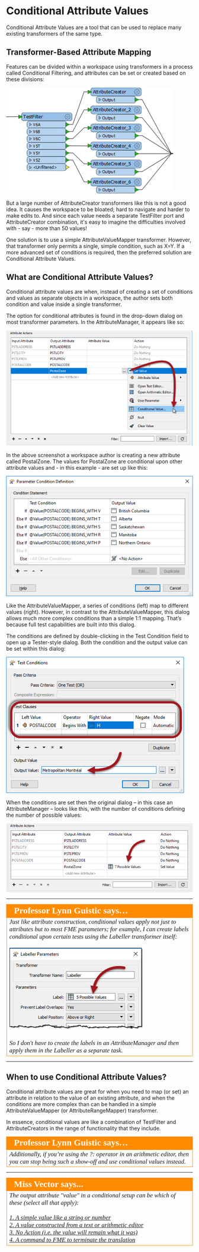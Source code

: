 # Conditional Attribute Values

Conditional Attribute Values are a tool that can be used to replace many existing transformers of the same type.

## Transformer-Based Attribute Mapping ##

Features can be divided within a workspace using transformers in a process called Conditional Filtering, and attributes can be set or created based on these divisions:

![](./Images/Img5.008.ConditionalWithTransformers.png)

But a large number of AttributeCreator transformers like this is not a good idea. It causes the workspace to be bloated; hard to navigate and harder to make edits to. And since each value needs a separate TestFilter port and AttributeCreator combination, it's easy to imagine the difficulties involved with - say - more than 50 values! 

One solution is to use a simple AttributeValueMapper transformer. However, that transformer only permits a single, simple condition, such as X=Y. If a more advanced set of conditions is required, then the preferred solution are Conditional Attribute Values.

## What are Conditional Attribute Values? ##

Conditional attribute values are when, instead of creating a set of conditions and values as separate objects in a workspace, the author sets both condition and value inside a single transformer.

The option for conditional attributes is found in the drop-down dialog on most transformer parameters. In the AttributeManager, it appears like so:

![](./Images/Img5.009.ConditionalOnMenu.png)

In the above screenshot a workspace author is creating a new attribute called PostalZone. The values for PostalZone are conditional upon other attribute values and - in this example - are set up like this:

![](./Images/Img5.010.ConditionalDialog.png)

Like the AttributeValueMapper, a series of conditions (left) map to different values (right). However, in contrast to the AttributeValueMapper, this dialog allows much more complex conditions than a simple 1:1 mapping. That’s because full test capabilities are built into this dialog.

The conditions are defined by double-clicking in the Test Condition field to open up a Tester-style dialog. Both the condition and the output value can be set within this dialog:

![](./Images/Img5.011.ConditionalTestDialog.png)


When the conditions are set then the original dialog – in this case an AttributeManager – looks like this, with the number of conditions defining the number of possible values:

![](./Images/Img5.012.ConditionalConditionsSet.png)

---

<table style="border-spacing: 0px">
<tr>
<td style="vertical-align:middle;background-color:darkorange;border: 2px solid darkorange">
<i class="fa fa-quote-left fa-lg fa-pull-left fa-fw" style="color:white;padding-right: 12px;vertical-align:text-top"></i>
<span style="color:white;font-size:x-large;font-weight: bold;font-family:serif">Professor Lynn Guistic says…</span>
</td>
</tr>

<tr>
<td style="border: 1px solid darkorange">
<span style="font-family:serif; font-style:italic; font-size:larger">
Just like attribute construction, conditional values apply not just to attributes but to most FME parameters; for example, I can create labels conditional upon certain tests using the Labeller transformer itself:
<br><br><img src="./Images/Img5.013.ConditionalParameter.png">
<br><br>So I don't have to create the labels in an AttributeManager and then apply them in the Labeller as a separate task.</span>
</td>
</tr>
</table>

---



## When to use Conditional Attribute Values? ##

Conditional attribute values are great for when you need to map (or set) an attribute in relation to the value of an existing attribute, and when the conditions are more complex than can be handled in a simple AttributeValueMapper (or AttributeRangeMapper) transformer.

In essence, conditional values are like a combination of TestFilter and AttributeCreators in the range of functionality that they include.
 

<table style="border-spacing: 0px">
<tr>
<td style="vertical-align:middle;background-color:darkorange;border: 2px solid darkorange">
<i class="fa fa-quote-left fa-lg fa-pull-left fa-fw" style="color:white;padding-right: 12px;vertical-align:text-top"></i>
<span style="color:white;font-size:x-large;font-weight: bold;font-family:serif">Professor Lynn Guistic says…</span>
</td>
</tr>

<tr>
<td style="border: 1px solid darkorange">
<span style="font-family:serif; font-style:italic; font-size:larger">
Additionally, if you’re using the ?: operator in an arithmetic editor, then you can stop being such a show-off and use conditional values instead.
</span>
</td>
</tr>
</table>



---

<!--Person X Says Section-->

<table style="border-spacing: 0px">
<tr>
<td style="vertical-align:middle;background-color:darkorange;border: 2px solid darkorange">
<i class="fa fa-quote-left fa-lg fa-pull-left fa-fw" style="color:white;padding-right: 12px;vertical-align:text-top"></i>
<span style="color:white;font-size:x-large;font-weight: bold;font-family:serif">Miss Vector says...</span>
</td>
</tr>

<tr>
<td style="border: 1px solid darkorange">
<span style="font-family:serif; font-style:italic; font-size:larger">
The output attribute "value" in a conditional setup can be which of these (select all that apply):
<br><br><a href="http://52.73.3.37/fmedatastreaming/Manual/QAResponse2017.fmw?chapter=15&question=2&answer=1&DestDataset_TEXTLINE=C%3A%5CFMEOutput%5CQAResponse.html">1. A simple value like a string or number</a>
<br><a href="http://52.73.3.37/fmedatastreaming/Manual/QAResponse2017.fmw?chapter=15&question=2&answer=2&DestDataset_TEXTLINE=C%3A%5CFMEOutput%5CQAResponse.html">2. A value constructed from a text or arithmetic editor</a>
<br><a href="http://52.73.3.37/fmedatastreaming/Manual/QAResponse2017.fmw?chapter=15&question=2&answer=3&DestDataset_TEXTLINE=C%3A%5CFMEOutput%5CQAResponse.html">3. No Action (i.e. the value will remain what it was)</a>
<br><a href="http://52.73.3.37/fmedatastreaming/Manual/QAResponse2017.fmw?chapter=15&question=2&answer=4&DestDataset_TEXTLINE=C%3A%5CFMEOutput%5CQAResponse.html">4. A command to FME to terminate the translation</a>
</td>
</tr>
</table>
